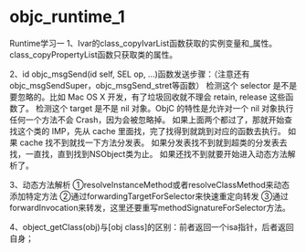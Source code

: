 # objc_runtime_1
Runtime学习一
1、Ivar的class_copyIvarList函数获取的实例变量和_属性。class_copyPropertyList函数只获取类的属性。

2、id objc_msgSend(id self, SEL op, ...)函数发送步骤：（注意还有objc_msgSendSuper，objc_msgSend_stret等函数）
 检测这个 selector 是不是要忽略的。比如 Mac OS X 开发，有了垃圾回收就不理会 retain, release 这些函数了。
 检测这个 target 是不是 nil 对象。ObjC 的特性是允许对一个 nil 对象执行任何一个方法不会 Crash，因为会被忽略掉。
 如果上面两个都过了，那就开始查找这个类的 IMP，先从 cache 里面找，完了找得到就跳到对应的函数去执行。
 如果 cache 找不到就找一下方法分发表。
 如果分发表找不到就到超类的分发表去找，一直找，直到找到NSObject类为止。
 如果还找不到就要开始进入动态方法解析了。

3、动态方法解析
①resolveInstanceMethod或者resolveClassMethod来动态添加特定方法
②通过forwardingTargetForSelector来快速重定向转发
③通过forwardInvocation来转发，这里还要重写methodSignatureForSelector方法。

4、object_getClass(obj)与[obj class]的区别：前者返回一个isa指针，后者返回自身；
